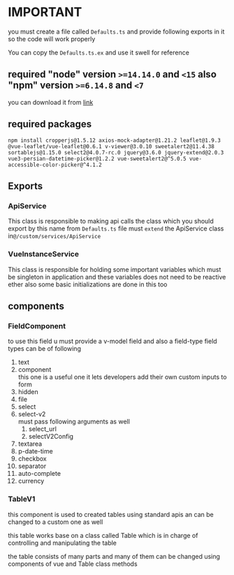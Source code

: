# IMPORTANT
you must create a file called  `Defaults.ts` and provide
following exports in it so the code will work properly

You can copy the `Defaults.ts.ex`  and  use it swell for
reference

## required "node" version `>=14.14.0` and `<15` also  "npm" version `>=6.14.8` and `<7`
you can download it from [link](https://nodejs.org/download/release/v14.14.0/)

## required packages
```shell
npm install cropperjs@1.5.12 axios-mock-adapter@1.21.2 leaflet@1.9.3 @vue-leaflet/vue-leaflet@0.6.1 v-viewer@3.0.10 sweetalert2@11.4.38 sortablejs@1.15.0 select2@4.0.7-rc.0 jquery@3.6.0 jquery-extend@2.0.3 vue3-persian-datetime-picker@1.2.2 vue-sweetalert2@^5.0.5 vue-accessible-color-picker@^4.1.2
```

## Exports
### ApiService
This class is responsible to making api calls the class which
you should export by  this name  from `Defaults.ts` file must 
`extend` the ApiService class in`@/custom/services/ApiService`

### VueInstanceService
This class is responsible for holding some important  variables
which must be singleton in application and these variables does
not need to be reactive ether  also some  basic initializations
are done in this too

## components
### FieldComponent
to use this field u must provide a v-model field
and also a field-type field types can be of following

1. text 
2. component  
   this one is a useful one it lets developers add their own
   custom inputs to form
3. hidden 
4. file 
5. select 
6. select-v2  
   must pass following arguments as well
   1. select_url
   2. selectV2Config
7. textarea 
8. p-date-time 
9. checkbox 
10. separator 
11. auto-complete 
12. currency

### TableV1
this component is used to created tables using standard
apis an can be changed to a custom one as well

this table works base on a class called Table which is in charge
of controlling and manipulating the table

the table consists of many parts and many of them can be changed
using components of vue and Table class methods
